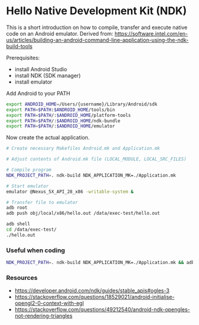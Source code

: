 # Hello Native Development Kit (NDK)
This is a short introduction on how to compile, transfer and execute native code on an Android emulator. 
Derived from: https://software.intel.com/en-us/articles/building-an-android-command-line-application-using-the-ndk-build-tools

Prerequisites: 
- install Android Studio
- install NDK (SDK manager)
- install emulator

Add Android to your PATH
```bash
export ANDROID_HOME=/Users/{username}/Library/Android/sdk
export PATH=$PATH:$ANDROID_HOME/tools/bin
export PATH=$PATH/:$ANDROID_HOME/platform-tools
export PATH=$PATH/:$ANDROID_HOME/ndk-bundle
export PATH=$PATH/:$ANDROID_HOME/emulator
```

Now create the actual application.
```bash
# Create necessary Makefiles Android.mk and Application.mk

# Adjust contents of Android.mk file (LOCAL_MODULE, LOCAL_SRC_FILES)

# Compile program
NDK_PROJECT_PATH=. ndk-build NDK_APPLICATION_MK=./Application.mk

# Start emulator
emulator @Nexus_5X_API_28_x86 -writable-system & 

# Transfer file to emulator
adb root
adb push obj/local/x86/hello.out /data/exec-test/hello.out

adb shell
cd /data/exec-test/
./hello.out
```

### Useful when coding

```bash
NDK_PROJECT_PATH=. ndk-build NDK_APPLICATION_MK=./Application.mk && adb push obj/local/x86/hello.out /data/exec-test/hello.out
```


### Resources 

- https://developer.android.com/ndk/guides/stable_apis#ogles-3
- https://stackoverflow.com/questions/18529021/android-initialise-opengl2-0-context-with-egl
- https://stackoverflow.com/questions/49212540/android-ndk-opengles-not-rendering-triangles